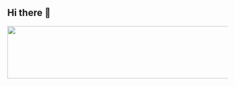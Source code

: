 ## Hi there 👋

<a href="https://www.gitanimals.org/en_US?utm_medium=image&utm_source=Kwon-SeungWon&utm_content=line">
  <img
    src="https://render.gitanimals.org/lines/Kwon-SeungWon?pet-id=686896032221323249"
    width="600"
    height="120"
  />
</a>
  
<!--
**Kwon-SeungWon/Kwon-SeungWon** is a ✨ _special_ ✨ repository because its `README.md` (this file) appears on your GitHub profile.

Here are some ideas to get you started:

- 🔭 I’m currently working on ...
- 🌱 I’m currently learning ...
- 👯 I’m looking to collaborate on ...
- 🤔 I’m looking for help with ...
- 💬 Ask me about ...
- 📫 How to reach me: ...
- 😄 Pronouns: ...
- ⚡ Fun fact: ...
-->
